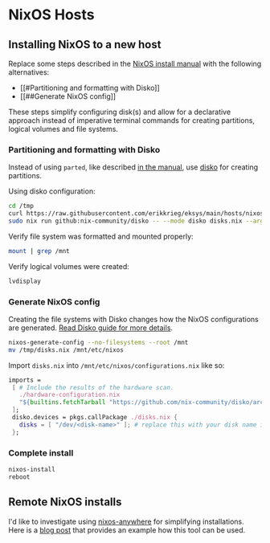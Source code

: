 # NixOS Hosts

## Installing NixOS to a new host

Replace some steps described in the [NixOS install manual](https://nixos.org/manual/nixos/stable/index.html#sec-installation-manual) with the following alternatives:

- [[#Partitioning and formatting with Disko]]
- [[##Generate NixOS config]]

These steps simplify configuring disk(s) and allow for a declarative approach instead of imperative terminal commands for creating partitions, logical volumes and file systems.

### Partitioning and formatting with Disko

Instead of using `parted`, like described [in the manual](https://nixos.org/manual/nixos/stable/index.html#sec-installation-manual-partitioning), use [disko](https://github.com/nix-community/disko) for creating partitions.

Using disko configuration:

```sh
cd /tmp
curl https://raw.githubusercontent.com/erikkrieg/eksys/main/hosts/nixos/disks.nix -o disks.nix
sudo nix run github:nix-community/disko -- --mode disko disks.nix --arg disks '[ "/dev/sda" ]'
```

Verify file system was formatted and mounted properly:

```sh
mount | grep /mnt
```

Verify logical volumes were created:

```sh
lvdisplay
```

### Generate NixOS config

Creating the file systems with Disko changes how the NixOS configurations are generated. [Read Disko guide for more details](https://github.com/nix-community/disko/blob/master/docs/quickstart.md#step-6-complete-the--nixos-installation).

```sh
nixos-generate-config --no-filesystems --root /mnt
mv /tmp/disks.nix /mnt/etc/nixos
```

Import `disks.nix` into `/mnt/etc/nixos/configurations.nix` like so:

```nix
imports =
 [ # Include the results of the hardware scan.
   ./hardware-configuration.nix
   "${builtins.fetchTarball "https://github.com/nix-community/disko/archive/master.tar.gz"}/module.nix"
 ];
 disko.devices = pkgs.callPackage ./disks.nix {
   disks = [ "/dev/<disk-name>" ]; # replace this with your disk name i.e. /dev/nvme0n1
 };
```

### Complete install

```sh
nixos-install
reboot
```

## Remote NixOS installs

I'd like to investigate using [nixos-anywhere](https://github.com/numtide/nixos-anywhere) for simplifying installations. Here is a [blog post](https://galowicz.de/2023/04/05/single-command-server-bootstrap/) that provides an example how this tool can be used.

